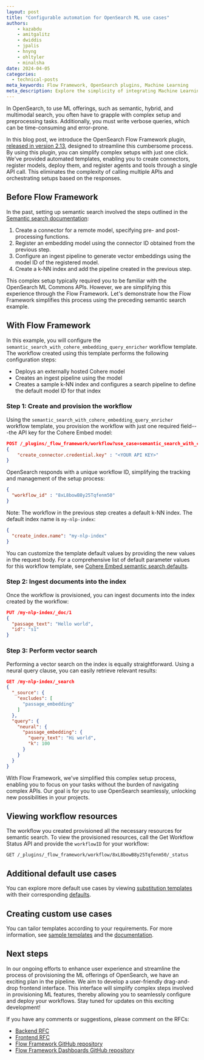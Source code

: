 ```yaml
---
layout: post
title: "Configurable automation for OpenSearch ML use cases"
authors:
    - kazabdu
    - amitgalitz
    - dwiddis
    - jpalis
    - hnyng
    - ohltyler
    - minalsha
date: 2024-04-05
categories:
  - technical-posts
meta_keywords: Flow Framework, OpenSearch plugins, Machine Learning
meta_description: Explore the simplicity of integrating Machine Learning capabilities within OpenSearch through an innovative and groundbreaking framework designed to simplify complex setup tasks.
---
```


In OpenSearch, to use ML offerings, such as semantic, hybrid, and multimodal search, you often have to grapple with complex setup and preprocessing tasks. Additionally, you must write verbose queries, which can be time-consuming and error-prone.

In this blog post, we introduce the OpenSearch Flow Framework plugin, [released in version 2.13](https://opensearch.org/blog/2.13-is-ready-for-download/), designed to streamline this cumbersome process. By using this plugin, you can simplify complex setups with just one click. We've provided automated templates, enabling you to create connectors, register models, deploy them, and register agents and tools through a single API call. This eliminates the complexity of calling multiple APIs and orchestrating setups based on the responses.

## Before Flow Framework

In the past, setting up semantic search involved the steps outlined in the [Semantic search documentation](https://opensearch.org/docs/latest/search-plugins/semantic-search/):

1. Create a connector for a remote model, specifying pre- and post-processing functions.
1. Register an embedding model using the connector ID obtained from the previous step.
1. Configure an ingest pipeline to generate vector embeddings using the model ID of the registered model.
1. Create a k-NN index and add the pipeline created in the previous step.

This complex setup typically required you to be familiar with the OpenSearch ML Commons APIs. However, we are simplifying this experience through the Flow Framework. Let's demonstrate how the Flow Framework simplifies this process using the preceding semantic search example.

## With Flow Framework

In this example, you will configure the `semantic_search_with_cohere_embedding_query_enricher` workflow template. The workflow created using this template performs the following configuration steps:

* Deploys an externally hosted Cohere model
* Creates an ingest pipeline using the model
* Creates a sample k-NN index and configures a search pipeline to define the default model ID for that index

### Step 1: Create and provision the workflow

Using the `semantic_search_with_cohere_embedding_query_enricher` workflow template, you provision the workflow with just one required field---the API key for the Cohere Embed model:

```json
POST /_plugins/_flow_framework/workflow?use_case=semantic_search_with_cohere_embedding_query_enricher&provision=true
{
    "create_connector.credential.key" : "<YOUR API KEY>"
}
```

OpenSearch responds with a unique workflow ID, simplifying the tracking and management of the setup process:

```json
{
  "workflow_id" : "8xL8bowB8y25Tqfenm50"
}
```

Note: The workflow in the previous step creates a default k-NN index. The default index name is `my-nlp-index`:

```json
{
  "create_index.name": "my-nlp-index"
}
```

You can customize the template default values by providing the new values in the request body. For a comprehensive list of default parameter values for this workflow template, see [Cohere Embed semantic search defaults](https://github.com/opensearch-project/flow-framework/blob/2.13/src/main/resources/defaults/cohere-embedding-semantic-search-defaults.json).

### Step 2: Ingest documents into the index

Once the workflow is provisioned, you can ingest documents into the index created by the workflow:

```json
PUT /my-nlp-index/_doc/1
{
  "passage_text": "Hello world",
  "id": "s1"
}
```

### Step 3: Perform vector search

Performing a vector search on the index is equally straightforward. Using a neural query clause, you can easily retrieve relevant results:

```json
GET /my-nlp-index/_search
{
  "_source": {
    "excludes": [
      "passage_embedding"
    ]
  },
  "query": {
    "neural": {
      "passage_embedding": {
        "query_text": "Hi world",
        "k": 100
      }
    }
  }
}
```

With Flow Framework, we've simplified this complex setup process, enabling you to focus on your tasks without the burden of navigating complex APIs. Our goal is for you to use OpenSearch seamlessly, unlocking new possibilities in your projects.

## Viewing workflow resources

The workflow you created provisioned all the necessary resources for semantic search. To view the provisioned resources, call the Get Workflow Status API and provide the `workflowID` for your workflow:

```
GET /_plugins/_flow_framework/workflow/8xL8bowB8y25Tqfenm50/_status
```

## Additional default use cases

You can explore more default use cases by viewing [substitution templates](https://github.com/opensearch-project/flow-framework/tree/2.13/src/main/resources/substitutionTemplates) with their corresponding [defaults](https://github.com/opensearch-project/flow-framework/tree/2.13/src/main/resources/defaults).

## Creating custom use cases

You can tailor templates according to your requirements. For more information, see [sample templates](https://github.com/opensearch-project/flow-framework/tree/main/sample-templates) and the [documentation](https://opensearch.org/docs/latest/automating-configurations/index/).

## Next steps

In our ongoing efforts to enhance user experience and streamline the process of provisioning the ML offerings of OpenSearch, we have an exciting plan in the pipeline. We aim to develop a user-friendly drag-and-drop frontend interface. This interface will simplify complex steps involved in provisioning ML features, thereby allowing you to seamlessly configure and deploy your workflows. Stay tuned for updates on this exciting development!

If you have any comments or suggestions, please comment on the RFCs:

- [Backend RFC](https://github.com/opensearch-project/OpenSearch/issues/9213)
- [Frontend RFC](https://github.com/opensearch-project/OpenSearch-Dashboards/issues/4755)
- [Flow Framework GitHub repository](https://github.com/opensearch-project/flow-framework)
- [Flow Framework Dashboards GitHub repository](https://github.com/opensearch-project/dashboards-flow-framework)

